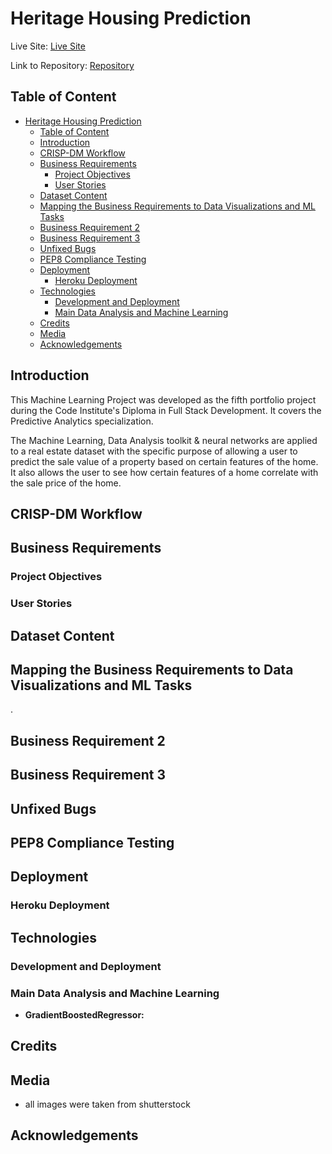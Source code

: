 # Heritage Housing Prediction

Live Site: [Live Site](https://github.com/USERNAME/REPOSITORY/blob/main/README.md)

Link to Repository: [Repository](https://github.com/YourUsername/YourRepository/blob/main/README.md)

## Table of Content

- [Heritage Housing Prediction](#heritage-housing-prediction)
  - [Table of Content](#table-of-content)
  - [Introduction](#introduction)
  - [CRISP-DM Workflow](#crisp-dm-workflow)
  - [Business Requirements](#business-requirements)
    - [Project Objectives](#project-objectives)
    - [User Stories](#user-stories)
  - [Dataset Content](#dataset-content)
  - [Mapping the Business Requirements to Data Visualizations and ML Tasks](#mapping-the-business-requirements-to-data-visualizations-and-ml-tasks)
  - [Business Requirement 2](#business-requirement-2)
  - [Business Requirement 3](#business-requirement-3)
  - [Unfixed Bugs](#unfixed-bugs)
  - [PEP8 Compliance Testing](#pep8-compliance-testing)
  - [Deployment](#deployment)
    - [Heroku Deployment](#heroku-deployment)
  - [Technologies](#technologies)
    - [Development and Deployment](#development-and-deployment)
    - [Main Data Analysis and Machine Learning](#main-data-analysis-and-machine-learning)
  - [Credits](#credits)
  - [Media](#media)
  - [Acknowledgements](#acknowledgements)

## Introduction

This Machine Learning Project was developed as the fifth portfolio project during the Code Institute's Diploma in Full Stack Development. It covers the Predictive Analytics specialization.

The Machine Learning, Data Analysis toolkit & neural networks are applied to a real estate dataset with the specific purpose of allowing a user to predict the sale value of a property based on certain features of the home. It also allows the user to see how certain features of a home correlate with the sale price of the home.

## CRISP-DM Workflow


## Business Requirements


### Project Objectives


### User Stories



## Dataset Content



## Mapping the Business Requirements to Data Visualizations and ML Tasks

.

## Business Requirement 2



## Business Requirement 3


## Unfixed Bugs




## PEP8 Compliance Testing


## Deployment

### Heroku Deployment




## Technologies

### Development and Deployment


### Main Data Analysis and Machine Learning



- **GradientBoostedRegressor:**

## Credits


## Media

- all images were taken from shutterstock


## Acknowledgements

